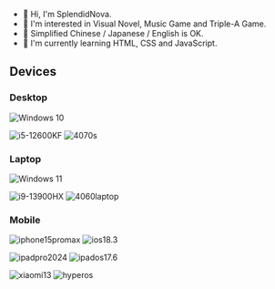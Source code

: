 - 👋 Hi, I'm SplendidNova.
- 👀 I'm interested in Visual Novel, Music Game and Triple-A Game.
- 💬 Simplified Chinese / Japanese / English is OK.
- 🌱 I'm currently learning HTML, CSS and JavaScript.

## Devices
### Desktop
![Windows 10](https://img.shields.io/badge/Windows_10_23H2-0078D4?logoColor=fff&logo=data:image/svg+xml;base64,PHN2ZyB4bWxucz0iaHR0cDovL3d3dy53My5vcmcvMjAwMC9zdmciIHdpZHRoPSIxZW0iIGhlaWdodD0iMWVtIiB2aWV3Qm94PSIwIDAgMjQgMjQiPjxwYXRoIGZpbGw9IiNmZmZmZmYiIGQ9Ik0wIDBoMTEuMzc3djExLjM3MkgwWm0xMi42MjMgMEgyNHYxMS4zNzJIMTIuNjIzWk0wIDEyLjYyM2gxMS4zNzdWMjRIMFptMTIuNjIzIDBIMjRWMjRIMTIuNjIzIi8+PC9zdmc+)

![i5-12600KF](https://img.shields.io/badge/i5--12600KF-00285a?logo=intel&logoColor=white)
![4070s](https://img.shields.io/badge/RTX_4070_Super-000000?logo=nvidia&logoColor=white)

### Laptop
![Windows 11](https://img.shields.io/badge/Windows_11_23H2-0078D4?logo=data:image/svg+xml;base64,PHN2ZyB4bWxucz0iaHR0cDovL3d3dy53My5vcmcvMjAwMC9zdmciIHdpZHRoPSIxZW0iIGhlaWdodD0iMWVtIiB2aWV3Qm94PSIwIDAgMjQgMjQiPjxwYXRoIGZpbGw9IiNmZmZmZmYiIGQ9Ik0wIDBoMTEuMzc3djExLjM3MkgwWm0xMi42MjMgMEgyNHYxMS4zNzJIMTIuNjIzWk0wIDEyLjYyM2gxMS4zNzdWMjRIMFptMTIuNjIzIDBIMjRWMjRIMTIuNjIzIi8+PC9zdmc+)

![i9-13900HX](https://img.shields.io/badge/i9--13900HX-00285a?logo=intel&logoColor=white)
![4060laptop](https://img.shields.io/badge/RTX_4060_Laptop-000000?logo=nvidia&logoColor=white)

### Mobile
![iphone15promax](https://img.shields.io/badge/iPhone_15_Pro_Max-da8cbe?logo=apple&logoColor=white)
![ios18.3](https://img.shields.io/badge/18.3-000000?logo=ios&logoColor=white)

![ipadpro2024](https://img.shields.io/badge/iPad_Pro_2024-000?logo=apple&logoColor=fff)
![ipados17.6](https://img.shields.io/badge/17.6-000000?logo=ios&logoColor=white)

![xiaomi13](https://img.shields.io/badge/xiaomi_13-1e1e2a?logo=xiaomi&logoColor=white)
![hyperos](https://img.shields.io/badge/hyper_os_2.0.100.0-1e1e2a?logo=hyper&logoColor=white)

